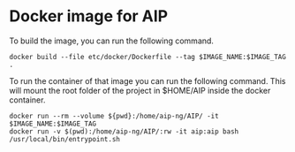 # Docker image for AIP

To build the image, you can run the following command.
```
docker build --file etc/docker/Dockerfile --tag $IMAGE_NAME:$IMAGE_TAG .
```


To run the container of that image you can run the following command. This will mount the root folder of the project in $HOME/AIP inside the docker container.

```
docker run --rm --volume ${pwd}:/home/aip-ng/AIP/ -it $IMAGE_NAME:$IMAGE_TAG
docker run -v $(pwd):/home/aip-ng/AIP/:rw -it aip:aip bash /usr/local/bin/entrypoint.sh
```
